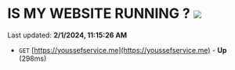 # IS MY WEBSITE RUNNING ? [![](https://img.shields.io/static/v1?label=Sponsor&message=%E2%9D%A4&logo=GitHub&color=%23fe8e86)](https://github.com/sponsors/<username>)

Last updated: **2/1/2024, 11:15:26 AM**

- `GET` [https://youssefservice.me](https://youssefservice.me) - **Up** (298ms)
